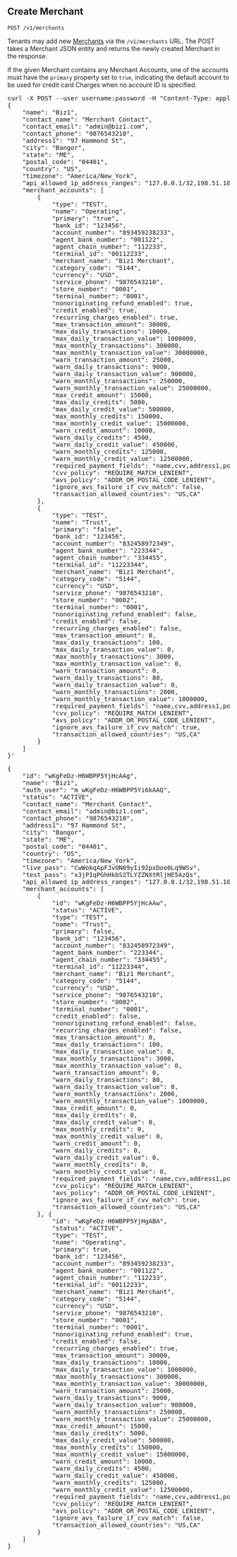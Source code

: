 Create Merchant
---------------

    POST /v1/merchants

Tenants may add new [Merchants](types#merchant-section) via the
`/v1/merchants` URL. The POST takes a Merchant JSON entity and returns
the newly created Merchant in the response.

If the given Merchant contains any Merchant Accounts, one of the accounts must have
the `primary` property set to `true`, indicating the
default account to be used for credit card Charges when no account ID is specified.

<div class="http-example http-request-example">
  <pre class="prettyprint">
curl -X POST --user username:password -H "Content-Type: application/json" {{site.data.variables.apiurl.gateway}}/v1/merchants/ -d '
{
    "name": "Biz1",
    "contact_name": "Merchant Contact",
    "contact_email": "admin@biz1.com",
    "contact_phone": "9876543210",
    "address1": "97 Hammond St",
    "city": "Bangor",
    "state": "ME",
    "postal_code": "04401",
    "country": "US",
    "timezone": "America/New_York",
    "api_allowed_ip_address_ranges": "127.0.0.1/32,198.51.100.1/24",
    "merchant_accounts": [
        {
            "type": "TEST",
            "name": "Operating",
            "primary": "true",
            "bank_id": "123456",
            "account_number": "893459238233",
            "agent_bank_number": "001122",
            "agent_chain_number": "112233",
            "terminal_id": "00112233",
            "merchant_name": "Biz1 Merchant",
            "category_code": "5144",
            "currency": "USD",
            "service_phone": "9876543210",
            "store_number": "0001",
            "terminal_number": "0001",
            "nonoriginating_refund_enabled": true,
            "credit_enabled": true,
            "recurring_charges_enabled": true,
            "max_transaction_amount": 30000,
            "max_daily_transactions": 10000,
            "max_daily_transaction_value": 1000000,
            "max_monthly_transactions": 300000,
            "max_monthly_transaction_value": 30000000,
            "warn_transaction_amount": 25000,
            "warn_daily_transactions": 9000,
            "warn_daily_transaction_value": 900000,
            "warn_monthly_transactions": 250000,
            "warn_monthly_transaction_value": 25000000,
            "max_credit_amount": 15000,
            "max_daily_credits": 5000,
            "max_daily_credit_value": 500000,
            "max_monthly_credits": 150000,
            "max_monthly_credit_value": 15000000,
            "warn_credit_amount": 10000,
            "warn_daily_credits": 4500,
            "warn_daily_credit_value": 450000,
            "warn_monthly_credits": 125000,
            "warn_monthly_credit_value": 12500000,
            "required_payment_fields": "name,cvv,address1,postal_code",
            "cvv_policy": "REQUIRE_MATCH_LENIENT",
            "avs_policy": "ADDR_OR_POSTAL_CODE_LENIENT",
            "ignore_avs_failure_if_cvv_match": false,
            "transaction_allowed_countries": "US,CA"
        },
        {
            "type": "TEST",
            "name": "Trust",
            "primary": "false",
            "bank_id": "123456",
            "account_number": "832458972349",
            "agent_bank_number": "223344",
            "agent_chain_number": "334455",
            "terminal_id": "11223344",
            "merchant_name": "Biz1 Merchant",
            "category_code": "5144",
            "currency": "USD",
            "service_phone": "9876543210",
            "store_number": "0002",
            "terminal_number": "0001",
            "nonoriginating_refund_enabled": false,
            "credit_enabled": false,
            "recurring_charges_enabled": false,
            "max_transaction_amount": 0,
            "max_daily_transactions": 100,
            "max_daily_transaction_value": 0,
            "max_monthly_transactions": 3000,
            "max_monthly_transaction_value": 0,
            "warn_transaction_amount": 0,
            "warn_daily_transactions": 80,
            "warn_daily_transaction_value": 0,
            "warn_monthly_transactions": 2000,
            "warn_monthly_transaction_value": 1000000,
            "required_payment_fields": "name,cvv,address1,postal_code",
            "cvv_policy": "REQUIRE_MATCH_LENIENT",
            "avs_policy": "ADDR_OR_POSTAL_CODE_LENIENT",
            "ignore_avs_failure_if_cvv_match": true,
            "transaction_allowed_countries": "US,CA"
        }
    ]
}'</pre>
</div>

<div class="http-example http-response-example">
  <pre class="prettyprint">
{
    "id": "wKgFeDz-H6WBPP5YjHcAAg",
    "name": "Biz1",
    "auth_user": "m_wKgFeDz-H6WBPP5Yi6kAAQ",
    "status": "ACTIVE",
    "contact_name": "Merchant Contact",
    "contact_email": "admin@biz1.com",
    "contact_phone": "9876543210",
    "address1": "97 Hammond St",
    "city": "Bangor",
    "state": "ME",
    "postal_code": "04401",
    "country": "US",
    "timezone": "America/New_York",
    "live_pass": "CwWokqApFJvON69yIi92pxDoo0Lq9WSv",
    "test_pass": "x3jPIqPGhHkbS2TLYZZNXtRljHE5AzQs",
    "api_allowed_ip_address_ranges": "127.0.0.1/32,198.51.100.1/24"
    "merchant_accounts": [
        {
            "id": "wKgFeDz-H6WBPP5YjHcAAw",
            "status": "ACTIVE",
            "type": "TEST",
            "name": "Trust",
            "primary": false,
            "bank_id": "123456",
            "account_number": "832458972349",
            "agent_bank_number": "223344",
            "agent_chain_number": "334455",
            "terminal_id": "11223344",
            "merchant_name": "Biz1 Merchant",
            "category_code": "5144",
            "currency": "USD",
            "service_phone": "9876543210",
            "store_number": "0002",
            "terminal_number": "0001",
            "credit_enabled": false,
            "nonoriginating_refund_enabled": false,
            "recurring_charges_enabled": false,
            "max_transaction_amount": 0,
            "max_daily_transactions": 100,
            "max_daily_transaction_value": 0,
            "max_monthly_transactions": 3000,
            "max_monthly_transaction_value": 0,
            "warn_transaction_amount": 0,
            "warn_daily_transactions": 80,
            "warn_daily_transaction_value": 0,
            "warn_monthly_transactions": 2000,
            "warn_monthly_transaction_value": 1000000,
            "max_credit_amount": 0,
            "max_daily_credits": 0,
            "max_daily_credit_value": 0,
            "max_monthly_credits": 0,
            "max_monthly_credit_value": 0,
            "warn_credit_amount": 0,
            "warn_daily_credits": 0,
            "warn_daily_credit_value": 0,
            "warn_monthly_credits": 0,
            "warn_monthly_credit_value": 0,
            "required_payment_fields": "name,cvv,address1,postal_code",
            "cvv_policy": "REQUIRE_MATCH_LENIENT",
            "avs_policy": "ADDR_OR_POSTAL_CODE_LENIENT",
            "ignore_avs_failure_if_cvv_match": true,
            "transaction_allowed_countries": "US,CA"
        }, {
            "id": "wKgFeDz-H6WBPP5YjHgABA",
            "status": "ACTIVE",
            "type": "TEST",
            "name": "Operating",
            "primary": true,
            "bank_id": "123456",
            "account_number": "893459238233",
            "agent_bank_number": "001122",
            "agent_chain_number": "112233",
            "terminal_id": "00112233",
            "merchant_name": "Biz1 Merchant",
            "category_code": "5144",
            "currency": "USD",
            "service_phone": "9876543210",
            "store_number": "0001",
            "terminal_number": "0001",
            "nonoriginating_refund_enabled": true,
            "credit_enabled": false,
            "recurring_charges_enabled": true,
            "max_transaction_amount": 30000,
            "max_daily_transactions": 10000,
            "max_daily_transaction_value": 1000000,
            "max_monthly_transactions": 300000,
            "max_monthly_transaction_value": 30000000,
            "warn_transaction_amount": 25000,
            "warn_daily_transactions": 9000,
            "warn_daily_transaction_value": 900000,
            "warn_monthly_transactions": 250000,
            "warn_monthly_transaction_value": 25000000,
            "max_credit_amount": 15000,
            "max_daily_credits": 5000,
            "max_daily_credit_value": 500000,
            "max_monthly_credits": 150000,
            "max_monthly_credit_value": 15000000,
            "warn_credit_amount": 10000,
            "warn_daily_credits": 4500,
            "warn_daily_credit_value": 450000,
            "warn_monthly_credits": 125000,
            "warn_monthly_credit_value": 12500000,
            "required_payment_fields": "name,cvv,address1,postal_code",
            "cvv_policy": "REQUIRE_MATCH_LENIENT",
            "avs_policy": "ADDR_OR_POSTAL_CODE_LENIENT",
            "ignore_avs_failure_if_cvv_match": false,
            "transaction_allowed_countries": "US,CA"
        }
    ]
}</pre>
</div>

